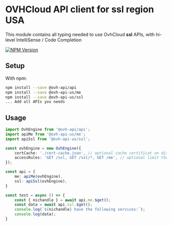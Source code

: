 # OVHCloud API client for **ssl** region USA

This module contains all typing needed to use OvhCloud **ssl** APIs, with hi-level IntelliSense / Code Completion

[![NPM Version](https://img.shields.io/npm/v/@ovh-api-us/ssl.svg?style=flat)](https://www.npmjs.org/package/@ovh-api-us/ssl)

## Setup

With npm:

```bash
npm install --save @ovh-api/api
npm install --save @ovh-api-us/me
npm install --save @ovh-api-us/ssl
... Add all APIs you needs
```

## Usage

```typescript
import OvhEngine from '@ovh-api/api';
import apiMe from '@ovh-api-us/me';
import apiSsl from '@ovh-api-us/ssl';

const ovhEngine = new OvhEngine({ 
    certCache: './cert-cache.json', // optional cache certificat on disk.
    accessRules: 'GET /ssl, GET /ssl/*, GET /me', // optional limit the requested privileges.
});

const api = {
    me: apiMe(ovhEngine),
    ssl: apiSsl(ovhEngine),
}

const test = async () => {
    const { nichandle } = await api.me.$get();
    const data = await api.ssl.$get();
    console.log(`${nichandle} have the following services:`);
    console.log(data);
}
```
